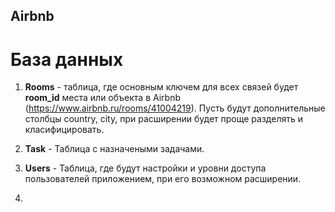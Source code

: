 ## Airbnb

# База данных

1. **Rooms** - таблица, где основным ключем для всех связей будет **room_id** места или объекта в Airbnb (https://www.airbnb.ru/rooms/41004219). Пусть будут дополнительные столбцы country, city, при расширении будет проще разделять и класифицировать.

2. **Task** - Таблица с назначеными задачами.

3. **Users** - Таблица, где будут настройки и уровни доступа пользователей приложением, при его возможном расширении.

4. 

